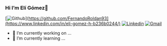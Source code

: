 ### Hi I’m Elí Gómez👋

[![Github](https://img.shields.io/badge/-Github-000?style=flat&logo=Github&logoColor=white)](https://github.com/FernandoRoldan93](https://www.linkedin.com/in/eli-gomez-h-b236b0244/)
[![Linkedin](https://img.shields.io/badge/-LinkedIn-blue?style=flat&logo=Linkedin&logoColor=white)]()
[![Gmail](https://img.shields.io/badge/-Gmail-c14438?style=flat&logo=Gmail&logoColor=white)](mailto:Fernando.Roldan.Zafra@gmail.com)

- 🔭 I’m currently working on ...
- 🌱 I’m currently learning ...



<!--
**wisdown/wisdown** is a ✨ _special_ ✨ repository because its `README.md` (this file) appears on your GitHub profile.

Here are some ideas to get you started:

- 🔭 I’m currently working on ...
- 🌱 I’m currently learning ...
- 👯 I’m looking to collaborate on ...
- 🤔 I’m looking for help with ...
- 💬 Ask me about ...
- 📫 How to reach me: ...
- 😄 Pronouns: ...
- ⚡ Fun fact: ...
-->
